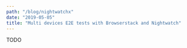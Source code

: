 ```yaml
---
path: "/blog/nightwatchx"
date: "2019-05-05"
title: "Multi devices E2E tests with Browserstack and Nightwatch"
---
```

TODO
